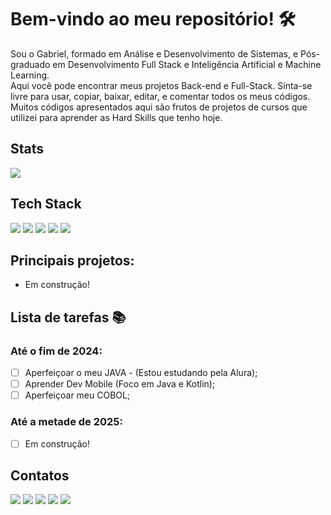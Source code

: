# Bem-vindo ao meu repositório! :hammer_and_wrench:

Sou o Gabriel, formado em Análise e Desenvolvimento de Sistemas, e Pós-graduado em Desenvolvimento Full Stack e Inteligência Artificial e Machine Learning.<br>
Aqui você pode encontrar meus projetos Back-end e Full-Stack. Sinta-se livre para usar, copiar, baixar, editar, e comentar todos os meus códigos.<br>
Muitos códigos apresentados aqui são frutos de projetos de cursos que utilizei para aprender as Hard Skills que tenho hoje.<br>

## Stats <br>
<a href="https://github.com/gabrielp15/github-readme-stats">
  <img align="Center" src="https://github-readme-stats.vercel.app/api?username=gabrielp15&show_icons=true&include_all_commits=true&count_private=true&theme=dark"&repo=github-readme-stats" />
</a>


## Tech Stack <br>
<img src="https://img.shields.io/badge/Java-ED8B00?style=for-the-badge&logo=openjdk&logoColor=white"> <img src="https://img.shields.io/badge/Spring-6DB33F?style=for-the-badge&logo=spring&logoColor=white"> <img src="https://img.shields.io/badge/Python-3776AB?style=for-the-badge&logo=python&logoColor=white"> <img src="https://img.shields.io/badge/JavaScript-323330?style=for-the-badge&logo=javascript&logoColor=F7DF1E"> <img src="https://img.shields.io/badge/MySQL-005C84?style=for-the-badge&logo=mysql&logoColor=white"> 

## Principais projetos:<br>
- Em construção!

## Lista de tarefas :books:
### Até o fim de 2024:
- [ ] Aperfeiçoar o meu JAVA - (Estou estudando pela Alura);
- [ ] Aprender Dev Mobile (Foco em Java e Kotlin);
- [ ] Aperfeiçoar meu COBOL;

### Até a metade de 2025:
- [ ] Em construção!

## Contatos
<div> 
  <a href="http://www.linkedin.com/in/gabriel-pereira15/" target="_blank"><img src="https://img.shields.io/badge/-LinkedIn-%230077B5?style=for-the-badge&logo=linkedin&logoColor=white" target="_blank"></a> 
  <a href = "mailto:gabriel.santos150598@gmail.com"><img src="https://img.shields.io/badge/-Gmail-%23333?style=for-the-badge&logo=gmail&logoColor=white" target="_blank"></a>
  <a href="https://leetcode.com/u/gabrielp15/" target="_blank"><img src="https://img.shields.io/badge/-LeetCode-FFA116?style=for-the-badge&logo=LeetCode&logoColor=black" target="_blank"></a> 
  <a href="https://linktr.ee/gabrielpereira15" target="_blank"><img src="https://img.shields.io/badge/linktree-39E09B?style=for-the-badge&logo=linktree&logoColor=white"></a> 
  <a href="https://medium.com/@gabriel.santos150598" target="_blank"><img src="https://img.shields.io/badge/Medium-12100E?style=for-the-badge&logo=medium&logoColor=white"></a> 
  
</div>
